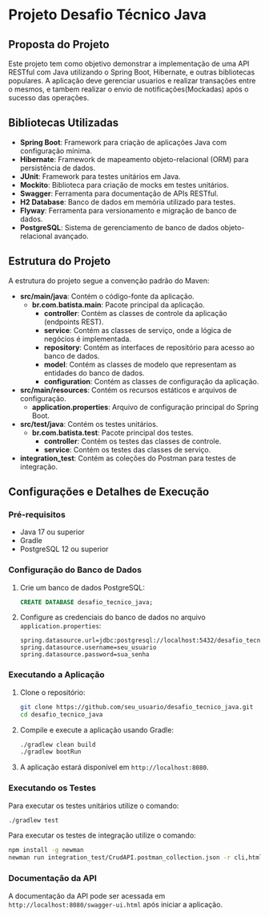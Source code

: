 # Projeto Desafio Técnico Java

## Proposta do Projeto

Este projeto tem como objetivo demonstrar a implementação de uma API RESTful com Java utilizando o Spring Boot, Hibernate, e outras bibliotecas populares. A aplicação deve gerenciar usuarios e realizar transações entre o mesmos, e tambem realizar o envio de notificações(Mockadas) após o sucesso das operações.

## Bibliotecas Utilizadas

- **Spring Boot**: Framework para criação de aplicações Java com configuração mínima.
- **Hibernate**: Framework de mapeamento objeto-relacional (ORM) para persistência de dados.
- **JUnit**: Framework para testes unitários em Java.
- **Mockito**: Biblioteca para criação de mocks em testes unitários.
- **Swagger**: Ferramenta para documentação de APIs RESTful.
- **H2 Database**: Banco de dados em memória utilizado para testes.
- **Flyway**: Ferramenta para versionamento e migração de banco de dados.
- **PostgreSQL**: Sistema de gerenciamento de banco de dados objeto-relacional avançado.

## Estrutura do Projeto

A estrutura do projeto segue a convenção padrão do Maven:

- **src/main/java**: Contém o código-fonte da aplicação.
  - **br.com.batista.main**: Pacote principal da aplicação.
    - **controller**: Contém as classes de controle da aplicação (endpoints REST).
    - **service**: Contém as classes de serviço, onde a lógica de negócios é implementada.
    - **repository**: Contém as interfaces de repositório para acesso ao banco de dados.
    - **model**: Contém as classes de modelo que representam as entidades do banco de dados.
    - **configuration**: Contém as classes de configuração da aplicação.
- **src/main/resources**: Contém os recursos estáticos e arquivos de configuração.
  - **application.properties**: Arquivo de configuração principal do Spring Boot.
- **src/test/java**: Contém os testes unitários.
  - **br.com.batista.test**: Pacote principal dos testes.
    - **controller**: Contém os testes das classes de controle.
    - **service**: Contém os testes das classes de serviço.
- **integration_test**: Contém as coleções do Postman para testes de integração.

## Configurações e Detalhes de Execução

### Pré-requisitos

- Java 17 ou superior
- Gradle
- PostgreSQL 12 ou superior

### Configuração do Banco de Dados

1. Crie um banco de dados PostgreSQL:
   ```sql
   CREATE DATABASE desafio_tecnico_java;
   ```

2. Configure as credenciais do banco de dados no arquivo `application.properties`:
   ```properties
   spring.datasource.url=jdbc:postgresql://localhost:5432/desafio_tecnico_java
   spring.datasource.username=seu_usuario
   spring.datasource.password=sua_senha
   ```

### Executando a Aplicação

1. Clone o repositório:
   ```sh
   git clone https://github.com/seu_usuario/desafio_tecnico_java.git
   cd desafio_tecnico_java
   ```

2. Compile e execute a aplicação usando Gradle:
   ```sh
   ./gradlew clean build
   ./gradlew bootRun
   ```

3. A aplicação estará disponível em `http://localhost:8080`.

### Executando os Testes

Para executar os testes unitários utilize o comando:
```sh
./gradlew test
```

Para executar os testes de integração utilize o comando:
```sh
npm install -g newman
newman run integration_test/CrudAPI.postman_collection.json -r cli,html
```

### Documentação da API

A documentação da API pode ser acessada em `http://localhost:8080/swagger-ui.html` após iniciar a aplicação.
